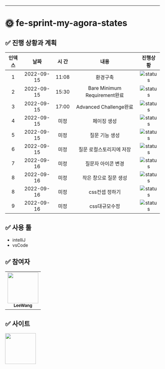 ---

# 🌞 fe-sprint-my-agora-states

## ✅ 진행 상황과 계획
 | 인덱스 | 날짜 | 시 간 | 내용 | 진행상황 |
 | :--: | :--: | :--: | :--: | :--: |
|1|2022-09-15|11:08|환경구축|![status][DONE]|
|2|2022-09-15|15:30|Bare Minimum Requirement완료|![status][DONE]|
|3|2022-09-15|17:00|Advanced Challenge완료|![status][DONE]|
|4|2022-09-15|미정|페이징 생성|![status][TODO]|
|5|2022-09-15|미정|질문 기능 생성|![status][TODO]|
|6|2022-09-15|미정|질문 로컬스토리지에 저장|![status][TODO]|
|7|2022-09-16|미정|질문자 아이콘 변경|![status][TODO]|
|8|2022-09-16|미정|작은 창으로 질문 생성|![status][TODO]|
|8|2022-09-16|미정|css컨셉 정하기|![status][TODO]|
|9|2022-09-16|미정|css대규모수정|![status][TODO]|

## ✅ 사용 툴
- intelliJ
- vsCode

## ✅ 참여자
<table>
  <tr>
    <td align="center">
        <a href="https://github.com/Leewang31">
            <img src="https://avatars.githubusercontent.com/Leewang31?v=4" width="100px;" alt=""/>
            <br />
            <sub><b>LeeWang</b>
            </sub>
        </a>
        <br/>
    </td>
      </td>
  </tr>
</table>

## ✅ 사이트
<a href="https://github.com/Leewang31">
<img src="https://avatars.githubusercontent.com/Leewang31?v=4" width="100px;" alt=""/>
</a>

[TODO]: https://img.shields.io/badge/-TODO-DFFD26
[DOING]: https://img.shields.io/badge/-DOING-31AE0F
[DONE]: https://img.shields.io/badge/-DONE-0885CC